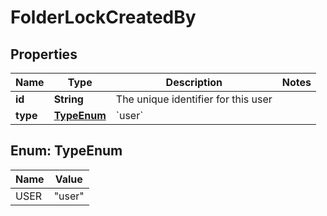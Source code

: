 

# FolderLockCreatedBy


## Properties

| Name | Type | Description | Notes |
|------------ | ------------- | ------------- | -------------|
|**id** | **String** | The unique identifier for this user |  |
|**type** | [**TypeEnum**](#TypeEnum) | &#x60;user&#x60; |  |



## Enum: TypeEnum

| Name | Value |
|---- | -----|
| USER | &quot;user&quot; |



